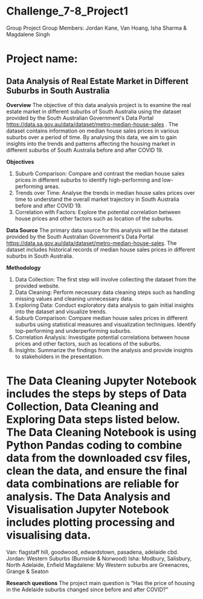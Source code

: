 # Challenge_7-8_Project1
Group Project 
Group Members: Jordan Kane, Van Hoang, Isha Sharma & Magdalene Singh

# Project name: 
**Data Analysis of Real Estate Market in Different Suburbs in South Australia**
--------------------------------------------------

**Overview**
The objective of this data analysis project is to examine the real estate market in different suburbs of South Australia using the dataset provided by the South Australian Government's Data Portal https://data.sa.gov.au/data/dataset/metro-median-house-sales . The dataset contains information on median house sales prices in various suburbs over a period of time. By analysing this data, we aim to gain insights into the trends and patterns affecting the housing market in different suburbs of South Australia before and after COVID 19.

**Objectives**
1.	Suburb Comparison: Compare and contrast the median house sales prices in different suburbs to identify high-performing and low-performing areas.
2.	Trends over Time: Analyse the trends in median house sales prices over time to understand the overall market trajectory in South Australia before and after COVID 19.
3.	Correlation with Factors: Explore the potential correlation between house prices and other factors such as location of the suburbs.

**Data Source**
The primary data source for this analysis will be the dataset provided by the South Australian Government's Data Portal https://data.sa.gov.au/data/dataset/metro-median-house-sales. The dataset includes historical records of median house sales prices in different suburbs in South Australia.

**Methodology**
1.	Data Collection: The first step will involve collecting the dataset from the provided website.
2.	Data Cleaning: Perform necessary data cleaning steps such as handling missing values and cleaning unnecessary data.
3.	Exploring Data: Conduct exploratory data analysis to gain initial insights into the dataset and visualize trends.
4.	Suburb Comparison: Compare median house sales prices in different suburbs using statistical measures and visualization techniques. Identify top-performing and underperforming suburbs.
5.	Correlation Analysis: Investigate potential correlations between house prices and other factors, such as locations of the suburbs.
6.	Insights: Summarize the findings from the analysis and provide insights to stakeholders in the presentation.
   
# The Data Cleaning Jupyter Notebook includes the steps by steps of Data Collection, Data Cleaning and Exploring Data steps listed below. The Data Cleaning Notebook is using Python Pandas coding to combine data from the downloaded csv files, clean the data, and ensure the final data combinations are reliable for analysis. The Data Analysis and Visualisation Jupyter Notebook includes plotting processing and visualising data. 

Van: flagstaff hill, goodwood, edwardstown, pasadena, adelaide cbd. Jordan: Western Suburbs (Burnside & Norwood)
Isha: Modbury, Salisbury, North Adelaide, Enfield
Magdalene: My Western suburbs are Greenacres, Grange & Seaton

**Research questions**
The project main question is “Has the price of housing in the Adelaide suburbs changed since before and after COVID?”

